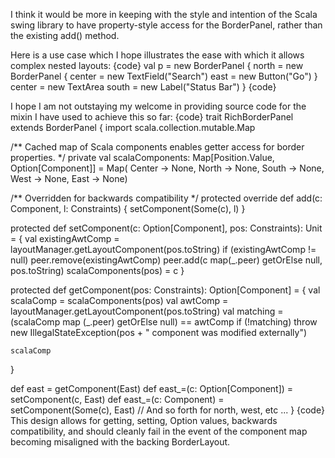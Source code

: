 I think it would be more in keeping with the style and intention of the Scala swing library to have property-style access for the BorderPanel, rather than the existing add() method. 

Here is a use case which I hope illustrates the ease with which it allows complex nested layouts:
{code}
    val p = new BorderPanel {
      north = new BorderPanel {
        center = new TextField("Search")
        east = new Button("Go")
      }
      center = new TextArea
      south = new Label("Status Bar")
    }
{code}

I hope I am not outstaying my welcome in providing source code for the mixin I have used to achieve this so far:
{code}
trait RichBorderPanel extends BorderPanel {
  import scala.collection.mutable.Map
  
  /** Cached map of Scala components enables getter access for border properties. */
  private val scalaComponents: Map[Position.Value, Option[Component]] = Map(
    Center -> None, 
    North -> None, 
    South -> None,
    West -> None,
    East -> None)
  
  /** Overridden for backwards compatibility */
  protected override def add(c: Component, l: Constraints) { setComponent(Some(c), l) }
  
  protected def setComponent(c: Option[Component], pos: Constraints): Unit = {
    val existingAwtComp = layoutManager.getLayoutComponent(pos.toString)
    if (existingAwtComp != null)
        peer.remove(existingAwtComp)
    peer.add(c map(_.peer) getOrElse null, pos.toString)
    scalaComponents(pos) = c
  }
  
  protected def getComponent(pos: Constraints): Option[Component] = {
    val scalaComp = scalaComponents(pos)
    val awtComp = layoutManager.getLayoutComponent(pos.toString)
    val matching = (scalaComp map (_.peer) getOrElse null) == awtComp
    if (!matching)
      throw new IllegalStateException(pos + " component was modified externally")

    scalaComp
  } 
  
  def east = getComponent(East)
  def east_=(c: Option[Component]) = setComponent(c, East)
  def east_=(c: Component) = setComponent(Some(c), East)
  // And so forth for north, west, etc
  ...
}
{code}
This design allows for getting, setting, Option values, backwards compatibility, and should cleanly fail in the event of the component map becoming misaligned with the backing BorderLayout.
  
